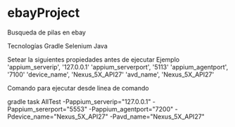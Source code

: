 # ebayProject
Busqueda de pilas en ebay

Tecnologías
Gradle
Selenium
Java


Setear la siguientes propiedades antes de ejecutar
Ejemplo
'appium_serverip', '127.0.0.1'
'appium_serverport', '5113'
'appium_agentport', '7100'
'device_name', 'Nexus_5X_API27'
'avd_name', 'Nexus_5X_API27'

Comando para ejecutar desde linea de comando
 
gradle task AllTest -Pappium_serverip="127.0.0.1" -Pappium_sererport="5553" -Pappium_agentport="7200" -Pdevice_name="Nexus_5X_API27" -Pavd_name="Nexus_5X_API27"